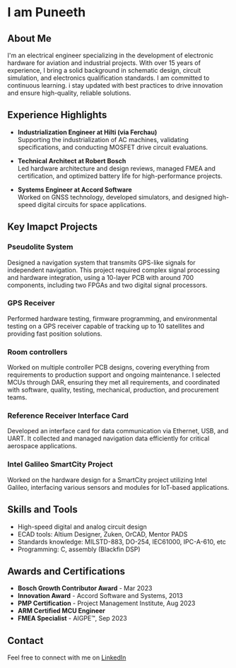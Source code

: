 # I am Puneeth
## About Me
I'm an electrical engineer specializing in the development of electronic hardware for aviation and industrial projects. With over 15 years of experience, I bring a solid background in schematic design, circuit simulation, and electronics qualification standards. I am committed to continuous learning. i stay updated with best practices to drive innovation and ensure high-quality, reliable solutions.

## Experience Highlights

- **Industrialization Engineer at Hilti (via Ferchau)**  
  Supporting the industrialization of AC machines, validating specifications, and conducting MOSFET drive circuit evaluations.

- **Technical Architect at Robert Bosch**  
  Led hardware architecture and design reviews, managed FMEA and certification, and optimized battery life for high-performance projects.

- **Systems Engineer at Accord Software**  
  Worked on GNSS technology, developed simulators, and designed high-speed digital circuits for space applications.

## Key Imapct Projects

### Pseudolite System
Designed a navigation system that transmits GPS-like signals for independent navigation. This project required complex signal processing and hardware integration, using a 10-layer PCB with around 700 components, including two FPGAs and two digital signal processors.

### GPS Receiver
Performed hardware testing, firmware programming, and environmental testing on a GPS receiver capable of tracking up to 10 satellites and providing fast position solutions.

### Room controllers
Worked on multiple controller PCB designs, covering everything from requirements to production support and ongoing maintenance. I selected MCUs through DAR, ensuring they met all requirements, and coordinated with software, quality, testing, mechanical, production, and procurement teams.

### Reference Receiver Interface Card
Developed an interface card for data communication via Ethernet, USB, and UART. It collected and managed navigation data efficiently for critical aerospace applications.

### Intel Galileo SmartCity Project
Worked on the hardware design for a SmartCity project utilizing Intel Galileo, interfacing various sensors and modules for IoT-based applications.

## Skills and Tools

- High-speed digital and analog circuit design
- ECAD tools: Altium Designer, Zuken, OrCAD, Mentor PADS
- Standards knowledge: MILSTD-883, DO-254, IEC61000,  IPC-A-610, etc
- Programming: C, assembly (Blackfin DSP)

## Awards and Certifications

- **Bosch Growth Contributor Award** - Mar 2023
- **Innovation Award** - Accord Software and Systems, 2013
- **PMP Certification** - Project Management Institute, Aug 2023
- **ARM Certified MCU Engineer**
- **FMEA Specialist** - AIGPE™, Sep 2023

## Contact

Feel free to connect with me on [LinkedIn](https://www.linkedin.com)
